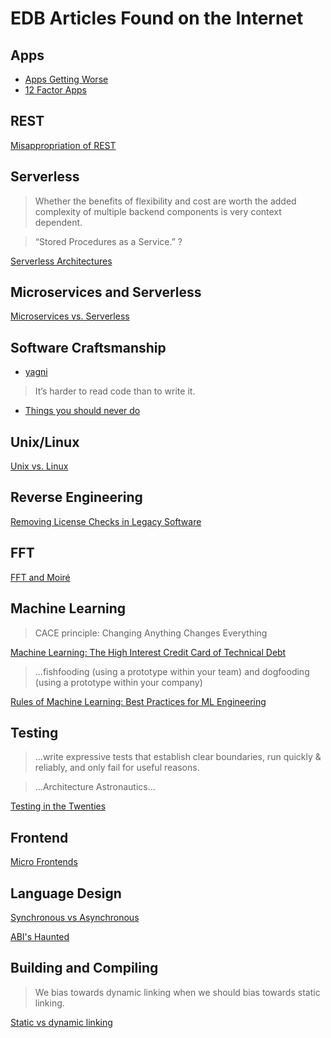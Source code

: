 # EDB Articles Found on the Internet

## Apps
- [Apps Getting Worse](https://www.tbray.org/ongoing/When/202x/2021/08/07/Apps-Get-Worse)
- [12 Factor Apps](https://12factor.net)

## REST
[Misappropriation of REST](https://twobithistory.org/2020/06/28/rest.html)

## Serverless
>Whether the benefits of flexibility and cost are worth the added complexity of multiple backend components is very context dependent.

>“Stored Procedures as a Service.” ?

[Serverless Architectures](https://martinfowler.com/articles/serverless.html)

## Microservices and Serverless
[Microservices vs. Serverless](https://www.sumologic.com/blog/microservices-vs-serverless-architecture/)

## Software Craftsmanship
- [yagni](https://martinfowler.com/bliki/Yagni.html)

> It’s harder to read code than to write it.

- [Things you should never do](https://www.joelonsoftware.com/2000/04/06/things-you-should-never-do-part-i/)

## Unix/Linux
[Unix vs. Linux](https://rubenerd.com/im-not-sure-that-unix-won/)

## Reverse Engineering
[Removing License Checks in Legacy Software](https://yingtongli.me/blog/2021/08/29/drm5-1.html)

## FFT
[FFT and Moiré](https://www.getrevue.co/profile/shift-happens/issues/moire-no-more-688319)

## Machine Learning
>CACE principle: Changing Anything Changes Everything

[Machine Learning: The High Interest Credit Card of Technical Debt](https://research.google/pubs/pub43146/)

>  ...fishfooding (using a prototype within your team) and dogfooding (using a prototype within your company)

[Rules of Machine Learning: Best Practices for ML Engineering](https://developers.google.com/machine-learning/guides/rules-of-ml)


## Testing
> ...write expressive tests that establish clear boundaries, run quickly & reliably, and only fail for useful reasons.

> ...Architecture Astronautics...

[Testing in the Twenties](https://www.tbray.org/ongoing/When/202x/2021/05/15/Testing-in-2021)


## Frontend
[Micro Frontends](https://martinfowler.com/articles/micro-frontends.html)

## Language Design
[Synchronous vs Asynchronous](https://journal.stuffwithstuff.com/2015/02/01/what-color-is-your-function/)

[ABI's Haunted](https://thephd.dev/binary-banshees-digital-demons-abi-c-c++-help-me-god-please)

## Building and Compiling
> We bias towards dynamic linking when we should bias towards static linking.

[Static vs dynamic linking](https://gavinhoward.com/2021/10/static-linking-considered-harmful-considered-harmful/)

